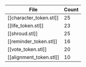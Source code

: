 | File                    | Count |
| ----------------------- | ----- |
| [[character_token.stl]] | 25    |
| [[life_token.stl]]      | 23    |
| [[shroud.stl]]          | 25    |
| [[reminder_token.stl]]  | 16    |
| [[vote_token.stl]]      | 20    |
| [[alignment_token.stl]] | 10    |

